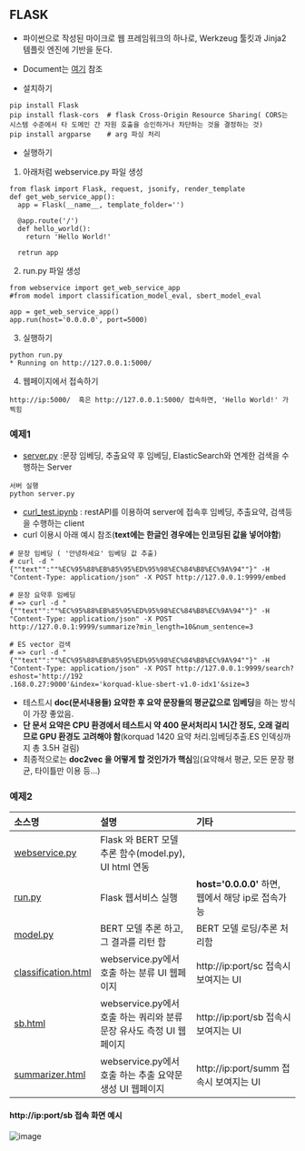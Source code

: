 ## FLASK
- 파이썬으로 작성된 마이크로 웹 프레임워크의 하나로, Werkzeug 툴킷과 Jinja2 템플릿 엔진에 기반을 둔다.
- Document는 [여기](https://flask-docs-kr.readthedocs.io/ko/latest/quickstart.html) 참조

- 설치하기
```
pip install Flask
pip install flask-cors  # flask Cross-Origin Resource Sharing( CORS는 시스템 수준에서 타 도메인 간 자원 호출을 승인하거나 차단하는 것을 결정하는 것)
pip install argparse    # arg 파싱 처리
```
- 실행하기
1. 아래처럼 webservice.py 파일 생성
```
from flask import Flask, request, jsonify, render_template
def get_web_service_app():
  app = Flask(__name__, template_folder='')
  
  @app.route('/')
  def hello_world():
    return 'Hello World!'
    
  retrun app  
```
2. run.py 파일 생성
```
from webservice import get_web_service_app
#from model import classification_model_eval, sbert_model_eval

app = get_web_service_app()
app.run(host='0.0.0.0', port=5000)
```
3. 실행하기
```
python run.py
* Running on http://127.0.0.1:5000/
```
4. 웹페이지에서 접속하기
 ```
http://ip:5000/  혹은 http://127.0.0.1:5000/ 접속하면, 'Hello World!' 가 찍힘
```

### 예제1
- [server.py](https://github.com/kobongsoo/BERT/blob/master/Flask/server.py) :문장 임베딩, 추출요약 후 임베딩, ElasticSearch와 연계한 검색을 수행하는 Server
```
서버 실행
python server.py
```
- [curl_test.ipynb](https://github.com/kobongsoo/BERT/blob/master/Flask/curl_test.ipynb) : restAPI를 이용하여 server에 접속후 임베딩, 추출요약, 검색등을 수행하는 client
- curl 이용시 아래 예시 참조(**text에는 한글인 경우에는 인코딩된 값을 넣어야함**)
```
# 문장 임베딩 ( '안녕하세요' 임베딩 값 추출)
# curl -d "{""text"":""%EC%95%88%EB%85%95%ED%95%98%EC%84%B8%EC%9A%94""}" -H "Content-Type: application/json" -X POST http://127.0.0.1:9999/embed

# 문장 요약후 임베딩
# => curl -d "{""text"":""%EC%95%88%EB%85%95%ED%95%98%EC%84%B8%EC%9A%94""}" -H "Content-Type: application/json" -X POST http://127.0.0.1:9999/summarize?min_length=10&num_sentence=3

# ES vector 검색
# => curl -d "{""text"":""%EC%95%88%EB%85%95%ED%95%98%EC%84%B8%EC%9A%94""}" -H "Content-Type: application/json" -X POST http://127.0.0.1:9999/search?eshost='http://192
.168.0.27:9000'&index='korquad-klue-sbert-v1.0-idx1'&size=3
```

- 테스트시 **doc(문서내용들) 요약한 후 요약 문장들의 평균값으로 임베딩**을 하는 방식이 가장 좋았음. 
- **단 문서 요약은 CPU 환경에서 테스트시 약 400 문서처리시 1시간 정도, 오래 걸리므로 GPU 환경도 고려해야 함**(korquad 1420 요약 처리.임베딩추출.ES 인덱싱까지 총 3.5H 걸림) 
- 최종적으로는 **doc2vec 을 어떻게 할 것인가가 핵심**임(요약해서 평균, 모든 문장 평균, 타이틀만 이용 등...)

### 예제2

|소스명|설명|기타|
|:-----------------|:-----------------------------------------------------------|:---------------------|
|[webservice.py](https://github.com/kobongsoo/BERT/blob/master/Flask/webservice.py)|Flask 와 BERT 모델 추론 함수(model.py), UI html 연동||
|[run.py](https://github.com/kobongsoo/BERT/blob/master/Flask/run.py)| Flask 웹서비스 실행 |**host='0.0.0.0'** 하면, 웹에서 해당 ip로 접속가능|
|[model.py](https://github.com/kobongsoo/BERT/blob/master/Flask/model.py)| BERT 모델 추론 하고,그 결과를 리턴 함 |BERT 모델 로딩/추론 처리함|
|[classification.html](https://github.com/kobongsoo/BERT/blob/master/Flask/classification.html)| webservice.py에서 호출 하는 분류 UI 웹페이지 |http://ip:port/sc 접속시 보여지는 UI|
|[sb.html](https://github.com/kobongsoo/BERT/blob/master/Flask/sb.html)| webservice.py에서 호출 하는 쿼리와 분류문장 유사도 측정 UI 웹페이지 |http://ip:port/sb 접속시 보여지는 UI|
|[summarizer.html](https://github.com/kobongsoo/BERT/blob/master/Flask/summarizer.html)| webservice.py에서 호출 하는 추출 요약문 생성 UI 웹페이지 |http://ip:port/summ 접속시 보여지는 UI|

#### http://ip:port/sb 접속 화면 예시
![image](https://user-images.githubusercontent.com/93692701/165464853-b4cdd6d1-48fd-46c7-b462-32874934823c.png)

